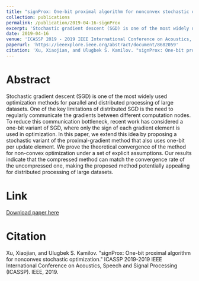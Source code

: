 ```yaml
---
title: "signProx: One-bit proximal algorithm for nonconvex stochastic optimization."
collection: publications
permalink: /publication/2019-04-16-signProx
excerpt: 'Stochastic gradient descent (SGD) is one of the most widely used optimization methods for parallel and distributed processing of large datasets. One of the key limitations of distributed SGD is the need to regularly communicate the gradients between different computation nodes. To reduce this communication bottleneck, recent work has considered a one-bit variant of SGD, where only the sign of each gradient element is used in optimization. In this paper, we extend this idea by proposing a stochastic variant of the proximal-gradient method that also uses one-bit per update element. We prove the theoretical convergence of the method for non-convex optimization under a set of explicit assumptions. Our results indicate that the compressed method can match the convergence rate of the uncompressed one, making the proposed method potentially appealing for distributed processing of large datasets.'
date: 2019-04-16
venue: 'ICASSP 2019 - 2019 IEEE International Conference on Acoustics, Speech and Signal Processing (ICASSP)'
paperurl: 'https://ieeexplore.ieee.org/abstract/document/8682059'
citation: 'Xu, Xiaojian, and Ulugbek S. Kamilov. "signProx: One-bit proximal algorithm for nonconvex stochastic optimization." ICASSP 2019-2019 IEEE International Conference on Acoustics, Speech and Signal Processing (ICASSP). IEEE, 2019.'
---
```


# Abstract
Stochastic gradient descent (SGD) is one of the most widely used optimization methods for parallel and distributed processing of large datasets. One of the key limitations of distributed SGD is the need to regularly communicate the gradients between different computation nodes. To reduce this communication bottleneck, recent work has considered a one-bit variant of SGD, where only the sign of each gradient element is used in optimization. In this paper, we extend this idea by proposing a stochastic variant of the proximal-gradient method that also uses one-bit per update element. We prove the theoretical convergence of the method for non-convex optimization under a set of explicit assumptions. Our results indicate that the compressed method can match the convergence rate of the uncompressed one, making the proposed method potentially appealing for distributed processing of large datasets.

# Link
[Download paper here](https://ieeexplore.ieee.org/abstract/document/8682059)

# Citation
Xu, Xiaojian, and Ulugbek S. Kamilov. "signProx: One-bit proximal algorithm for nonconvex stochastic optimization." ICASSP 2019-2019 IEEE International Conference on Acoustics, Speech and Signal Processing (ICASSP). IEEE, 2019.
